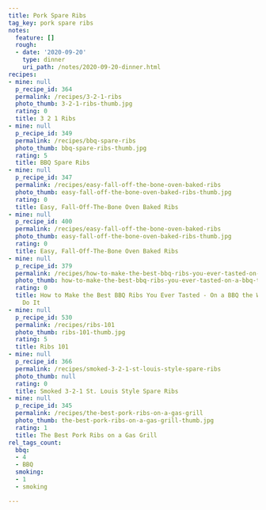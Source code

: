 ```yaml
---
title: Pork Spare Ribs
tag_key: pork spare ribs
notes:
  feature: []
  rough:
  - date: '2020-09-20'
    type: dinner
    uri_path: /notes/2020-09-20-dinner.html
recipes:
- mine: null
  p_recipe_id: 364
  permalink: /recipes/3-2-1-ribs
  photo_thumb: 3-2-1-ribs-thumb.jpg
  rating: 0
  title: 3 2 1 Ribs
- mine: null
  p_recipe_id: 349
  permalink: /recipes/bbq-spare-ribs
  photo_thumb: bbq-spare-ribs-thumb.jpg
  rating: 5
  title: BBQ Spare Ribs
- mine: null
  p_recipe_id: 347
  permalink: /recipes/easy-fall-off-the-bone-oven-baked-ribs
  photo_thumb: easy-fall-off-the-bone-oven-baked-ribs-thumb.jpg
  rating: 0
  title: Easy, Fall-Off-The-Bone Oven Baked Ribs
- mine: null
  p_recipe_id: 400
  permalink: /recipes/easy-fall-off-the-bone-oven-baked-ribs
  photo_thumb: easy-fall-off-the-bone-oven-baked-ribs-thumb.jpg
  rating: 0
  title: Easy, Fall-Off-The-Bone Oven Baked Ribs
- mine: null
  p_recipe_id: 379
  permalink: /recipes/how-to-make-the-best-bbq-ribs-you-ever-tasted-on-a-bbq-the-way-champions-do-it
  photo_thumb: how-to-make-the-best-bbq-ribs-you-ever-tasted-on-a-bbq-the-way-champions-do-it-thumb.jpg
  rating: 0
  title: How to Make the Best BBQ Ribs You Ever Tasted - On a BBQ the Way Champions
    Do It
- mine: null
  p_recipe_id: 530
  permalink: /recipes/ribs-101
  photo_thumb: ribs-101-thumb.jpg
  rating: 5
  title: Ribs 101
- mine: null
  p_recipe_id: 366
  permalink: /recipes/smoked-3-2-1-st-louis-style-spare-ribs
  photo_thumb: null
  rating: 0
  title: Smoked 3-2-1 St. Louis Style Spare Ribs
- mine: null
  p_recipe_id: 345
  permalink: /recipes/the-best-pork-ribs-on-a-gas-grill
  photo_thumb: the-best-pork-ribs-on-a-gas-grill-thumb.jpg
  rating: 1
  title: The Best Pork Ribs on a Gas Grill
rel_tags_count:
  bbq:
  - 4
  - BBQ
  smoking:
  - 1
  - smoking

---
```

